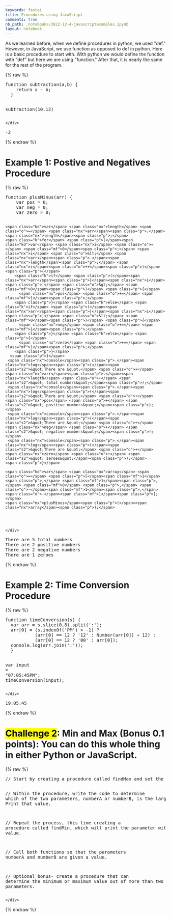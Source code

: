 ```yaml
---
keywords: fastai
title: Procedures using JavaScript
comments: true
nb_path: _notebooks/2022-12-4-javascriptexamples.ipynb
layout: notebook
---
```


<!--
#################################################
### THIS FILE WAS AUTOGENERATED! DO NOT EDIT! ###
#################################################
# file to edit: _notebooks/2022-12-4-javascriptexamples.ipynb
-->

<div class="container" id="notebook-container">
        
<div class="cell border-box-sizing text_cell rendered"><div class="inner_cell">
<div class="text_cell_render border-box-sizing rendered_html">
<p>As we learned before, when we define procedures in python, we used "def." However, in JavaScript, we use function as opposed to def in python. Here is a basic procedure to start with. With python we would define the function with "def" but here we are using "function." After that, it is nearly the same for the rest of the program.</p>

</div>
</div>
</div>
    {% raw %}
    
<div class="cell border-box-sizing code_cell rendered">
<div class="input">

<div class="inner_cell">
    <div class="input_area">
<div class=" highlight hl-javascript"><pre><span></span><span class="kd">function</span> <span class="nx">subtraction</span><span class="p">(</span><span class="nx">a</span><span class="p">,</span><span class="nx">b</span><span class="p">)</span> <span class="p">{</span>
    <span class="k">return</span> <span class="nx">a</span> <span class="o">-</span> <span class="nx">b</span><span class="p">;</span>
  <span class="p">}</span>
  
  <span class="nx">subtraction</span><span class="p">(</span><span class="mf">10</span><span class="p">,</span><span class="mf">12</span><span class="p">)</span>
</pre></div>

    </div>
</div>
</div>

<div class="output_wrapper">
<div class="output">

<div class="output_area">



<div class="output_text output_subarea output_execute_result">
<pre>-2</pre>
</div>

</div>

</div>
</div>

</div>
    {% endraw %}

<div class="cell border-box-sizing text_cell rendered"><div class="inner_cell">
<div class="text_cell_render border-box-sizing rendered_html">
<h1 id="Example-1:-Postive-and-Negatives-Procedure">Example 1: Postive and Negatives Procedure<a class="anchor-link" href="#Example-1:-Postive-and-Negatives-Procedure"> </a></h1>
</div>
</div>
</div>
    {% raw %}
    
<div class="cell border-box-sizing code_cell rendered">
<div class="input">

<div class="inner_cell">
    <div class="input_area">
<div class=" highlight hl-javascript"><pre><span></span><span class="kd">function</span> <span class="nx">plusMinus</span><span class="p">(</span><span class="nx">arr</span><span class="p">)</span> <span class="p">{</span>
    <span class="kd">var</span> <span class="nx">pos</span> <span class="o">=</span> <span class="mf">0</span><span class="p">;</span>
    <span class="kd">var</span> <span class="nx">neg</span> <span class="o">=</span> <span class="mf">0</span><span class="p">;</span>
    <span class="kd">var</span> <span class="nx">zero</span> <span class="o">=</span> <span class="mf">0</span><span class="p">;</span>
    
    <span class="kd">var</span> <span class="nx">length</span> <span class="o">=</span> <span class="nx">arr</span><span class="p">.</span><span class="nx">length</span><span class="p">;</span>
    <span class="k">for</span> <span class="p">(</span><span class="kd">var</span> <span class="nx">i</span> <span class="o">=</span> <span class="mf">0</span><span class="p">;</span> <span class="nx">i</span> <span class="o">&lt;</span> <span class="nx">arr</span><span class="p">.</span><span class="nx">length</span><span class="p">;</span> <span class="nx">i</span><span class="o">++</span><span class="p">)</span> <span class="p">{</span>
        <span class="k">if</span> <span class="p">(</span><span class="nx">arr</span><span class="p">[</span><span class="nx">i</span><span class="p">]</span> <span class="o">&gt;</span> <span class="mf">0</span><span class="p">)</span> <span class="p">{</span>
          <span class="nx">pos</span> <span class="o">+=</span> <span class="mf">1</span><span class="p">;</span>
        <span class="p">}</span> <span class="k">else</span> <span class="k">if</span> <span class="p">(</span><span class="nx">arr</span><span class="p">[</span><span class="nx">i</span><span class="p">]</span> <span class="o">&lt;</span> <span class="mf">0</span><span class="p">)</span> <span class="p">{</span>
          <span class="nx">neg</span> <span class="o">+=</span> <span class="mf">1</span><span class="p">;</span>
        <span class="p">}</span> <span class="k">else</span> <span class="p">{</span>
          <span class="nx">zero</span> <span class="o">+=</span> <span class="mf">1</span><span class="p">;</span>
        <span class="p">}</span>
      <span class="p">}</span>
     <span class="nx">console</span><span class="p">.</span><span class="nx">log</span><span class="p">(</span><span class="s2">&quot;There are &quot;</span> <span class="o">+</span> <span class="nx">arr</span><span class="p">.</span><span class="nx">length</span> <span class="o">+</span> <span class="s2">&quot; total numbers&quot;</span><span class="p">);</span>
     <span class="nx">console</span><span class="p">.</span><span class="nx">log</span><span class="p">(</span><span class="s2">&quot;There are &quot;</span> <span class="o">+</span> <span class="nx">pos</span> <span class="o">+</span> <span class="s2">&quot; positive numbers&quot;</span><span class="p">);</span>
     <span class="nx">console</span><span class="p">.</span><span class="nx">log</span><span class="p">(</span><span class="s2">&quot;There are &quot;</span> <span class="o">+</span> <span class="nx">neg</span> <span class="o">+</span> <span class="s2">&quot; negative numbers&quot;</span><span class="p">);</span>
     <span class="nx">console</span><span class="p">.</span><span class="nx">log</span><span class="p">(</span><span class="s2">&quot;There are &quot;</span> <span class="o">+</span> <span class="nx">zero</span> <span class="o">+</span> <span class="s2">&quot; zeroes&quot;</span><span class="p">);</span>
    <span class="p">}</span>

    <span class="kd">var</span> <span class="nx">array</span> <span class="o">=</span> <span class="p">[</span><span class="mf">1</span><span class="p">,</span> <span class="mf">1</span><span class="p">,</span> <span class="mf">0</span> <span class="p">,</span> <span class="o">-</span><span class="mf">1</span><span class="p">,</span> <span class="o">-</span><span class="mf">1</span><span class="p">];</span>
    <span class="nx">plusMinus</span><span class="p">(</span><span class="nx">array</span><span class="p">);</span>
</pre></div>

    </div>
</div>
</div>

<div class="output_wrapper">
<div class="output">

<div class="output_area">

<div class="output_subarea output_stream output_stdout output_text">
<pre>There are 5 total numbers
There are 2 positive numbers
There are 2 negative numbers
There are 1 zeroes
</pre>
</div>
</div>

</div>
</div>

</div>
    {% endraw %}

<div class="cell border-box-sizing text_cell rendered"><div class="inner_cell">
<div class="text_cell_render border-box-sizing rendered_html">
<h1 id="Example-2:-Time-Conversion-Procedure">Example 2: Time Conversion Procedure<a class="anchor-link" href="#Example-2:-Time-Conversion-Procedure"> </a></h1>
</div>
</div>
</div>
    {% raw %}
    
<div class="cell border-box-sizing code_cell rendered">
<div class="input">

<div class="inner_cell">
    <div class="input_area">
<div class=" highlight hl-javascript"><pre><span></span><span class="kd">function</span> <span class="nx">timeConversion</span><span class="p">(</span><span class="nx">s</span><span class="p">)</span> <span class="p">{</span>
  <span class="kd">var</span> <span class="nx">arr</span> <span class="o">=</span> <span class="nx">s</span><span class="p">.</span><span class="nx">slice</span><span class="p">(</span><span class="mf">0</span><span class="p">,</span><span class="mf">8</span><span class="p">).</span><span class="nx">split</span><span class="p">(</span><span class="s1">&#39;:&#39;</span><span class="p">);</span>
  <span class="nx">arr</span><span class="p">[</span><span class="mf">0</span><span class="p">]</span> <span class="o">=</span> <span class="p">(</span><span class="nx">s</span><span class="p">.</span><span class="nx">indexOf</span><span class="p">(</span><span class="s1">&#39;PM&#39;</span><span class="p">)</span> <span class="o">&gt;</span> <span class="o">-</span><span class="mf">1</span><span class="p">)</span> <span class="o">?</span>
           <span class="p">(</span><span class="nx">arr</span><span class="p">[</span><span class="mf">0</span><span class="p">]</span> <span class="o">==</span> <span class="mf">12</span> <span class="o">?</span> <span class="s1">&#39;12&#39;</span> <span class="o">:</span> <span class="nb">Number</span><span class="p">(</span><span class="nx">arr</span><span class="p">[</span><span class="mf">0</span><span class="p">])</span> <span class="o">+</span> <span class="mf">12</span><span class="p">)</span> <span class="o">:</span>
           <span class="p">(</span><span class="nx">arr</span><span class="p">[</span><span class="mf">0</span><span class="p">]</span> <span class="o">==</span> <span class="mf">12</span> <span class="o">?</span> <span class="s1">&#39;00&#39;</span> <span class="o">:</span> <span class="nx">arr</span><span class="p">[</span><span class="mf">0</span><span class="p">]);</span>
  <span class="nx">console</span><span class="p">.</span><span class="nx">log</span><span class="p">(</span><span class="nx">arr</span><span class="p">.</span><span class="nx">join</span><span class="p">(</span><span class="s1">&#39;:&#39;</span><span class="p">));</span>
  <span class="p">}</span>

  <span class="kd">var</span> <span class="nx">input</span> <span class="o">=</span> <span class="s2">&quot;07:05:45PM&quot;</span><span class="p">;</span>
  <span class="nx">timeConversion</span><span class="p">(</span><span class="nx">input</span><span class="p">);</span>
</pre></div>

    </div>
</div>
</div>

<div class="output_wrapper">
<div class="output">

<div class="output_area">

<div class="output_subarea output_stream output_stdout output_text">
<pre>19:05:45
</pre>
</div>
</div>

</div>
</div>

</div>
    {% endraw %}

<div class="cell border-box-sizing text_cell rendered"><div class="inner_cell">
<div class="text_cell_render border-box-sizing rendered_html">
<h1 id="Challenge-2:-Min-and-Max-(Bonus-0.1-points):-You-can-do-this-whole-thing-in-either-Python-or-JavaScript."><mark>Challenge 2</mark>: Min and Max (Bonus 0.1 points): You can do this whole thing in either Python or JavaScript.<a class="anchor-link" href="#Challenge-2:-Min-and-Max-(Bonus-0.1-points):-You-can-do-this-whole-thing-in-either-Python-or-JavaScript."> </a></h1>
</div>
</div>
</div>
    {% raw %}
    
<div class="cell border-box-sizing code_cell rendered">
<div class="input">

<div class="inner_cell">
    <div class="input_area">
<div class=" highlight hl-javascript"><pre><span></span><span class="c1">// Start by creating a procedure called findMax and set the parameters to numberA and numberB.</span>

<span class="c1">// Within the procedure, write the code to determine which of the two parameters, numberA or numberB, is the larger value. Print that value.</span>

<span class="c1">// Repeat the process, this time creating a procedure called findMin, which will print the parameter with a smaller value.</span>

<span class="c1">// Call both functions so that the parameters numberA and numberB are given a value.</span>

<span class="c1">// Optional bonus- create a procedure that can determine the minimum or maximum value out of more than two parameters.</span>
</pre></div>

    </div>
</div>
</div>

</div>
    {% endraw %}

</div>
 

